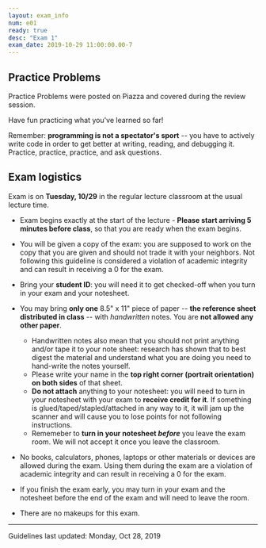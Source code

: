 ```yaml
---
layout: exam_info
num: e01
ready: true
desc: "Exam 1"
exam_date: 2019-10-29 11:00:00.00-7
---
```



## Practice Problems

 Practice Problems were posted on Piazza and covered during the review session.
 
 Have fun practicing what you've learned so far!

Remember: **programming is not a spectator's sport** -- you have to actively write code in order to get better at writing, reading, and debugging it. Practice, practice, practice, and ask questions.

 
 ## Exam logistics

Exam is on **Tuesday, 10/29** in the regular lecture classroom at the usual lecture time.
* Exam begins exactly at the start of the lecture - **Please start arriving 5 minutes before class**, so that you are ready when the exam begins. 

* You will be given a copy of the exam: you are supposed to work on the copy that you are given and should not trade it with your neighbors. Not following this guideline is considered a violation of academic integrity and can result in receiving a 0 for the exam.

* Bring your **student ID**: you will need it to get checked-off when you turn in your exam and your notesheet.

* You may bring **only one** 8.5" x 11" piece of paper -- **the reference sheet distributed in class** -- with _handwritten_ notes. You are **not allowed any other paper**.
  * Handwritten notes also mean that you should not print anything and/or tape it to your note sheet: research has shown that to best digest the material and understand what you are doing you need to hand-write the notes yourself. 
  * Please write your name in the **top right corner (portrait orientation) on both sides** of that sheet.
  * **Do not attach** anything to your notesheet: you will need to turn in your notesheet with your exam to **receive credit for it**. If something is glued/taped/stapled/attached in any way to it, it will jam up the scanner and will cause you to lose points for not following instructions.
  * Rememeber to **turn in your notesheet _before_** you leave the exam room. We will not accept it once you leave the classroom.

*    No books, calculators, phones, laptops or other materials or devices are allowed during the exam. Using them during the exam are a violation of academic integrity and can result in receiving a 0 for the exam.

* If you finish the exam early, you may turn in your exam and the notesheet before the end of the exam and will need to leave the room.

*    There are no makeups for this exam.

* * *

Guidelines last updated: Monday, Oct 28, 2019


